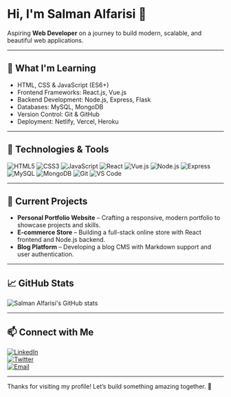 # Hi, I'm Salman Alfarisi 👋

Aspiring **Web Developer** on a journey to build modern, scalable, and beautiful web applications.

---

## 🌱 What I'm Learning

- HTML, CSS & JavaScript (ES6+)
- Frontend Frameworks: React.js, Vue.js
- Backend Development: Node.js, Express, Flask
- Databases: MySQL, MongoDB
- Version Control: Git & GitHub
- Deployment: Netlify, Vercel, Heroku

---

## 🔧 Technologies & Tools

![HTML5](https://img.shields.io/badge/HTML5-E34F26?style=for-the-badge&logo=html5&logoColor=white)
![CSS3](https://img.shields.io/badge/CSS3-1572B6?style=for-the-badge&logo=css3)
![JavaScript](https://img.shields.io/badge/JavaScript-F7DF1E?style=for-the-badge&logo=javascript&logoColor=black)
![React](https://img.shields.io/badge/React-61DAFB?style=for-the-badge&logo=react&logoColor=black)
![Vue.js](https://img.shields.io/badge/Vue.js-35495E?style=for-the-badge&logo=vue.js&logoColor=4FC08D)
![Node.js](https://img.shields.io/badge/Node.js-339933?style=for-the-badge&logo=nodedotjs&logoColor=white)
![Express](https://img.shields.io/badge/Express.js-000000?style=for-the-badge)
![MySQL](https://img.shields.io/badge/MySQL-4479A1?style=for-the-badge&logo=mysql&logoColor=white)
![MongoDB](https://img.shields.io/badge/MongoDB-47A248?style=for-the-badge&logo=mongodb&logoColor=white)
![Git](https://img.shields.io/badge/Git-F05032?style=for-the-badge&logo=git&logoColor=white)
![VS Code](https://img.shields.io/badge/VS_Code-007ACC?style=for-the-badge&logo=visual-studio-code&logoColor=white)

---

## 🚀 Current Projects

- **Personal Portfolio Website** – Crafting a responsive, modern portfolio to showcase projects and skills.
- **E-commerce Store** – Building a full-stack online store with React frontend and Node.js backend.
- **Blog Platform** – Developing a blog CMS with Markdown support and user authentication.

---

## 📈 GitHub Stats

![Salman Alfarisi's GitHub stats](https://github-readme-stats.vercel.app/api?username=salmanalfarisi-hello&show_icons=true&theme=vue)

---

## 📫 Connect with Me

[![LinkedIn](https://img.shields.io/badge/LinkedIn-0A66C2?style=for-the-badge&logo=linkedin&logoColor=white)](https://linkedin.com/in/salmanalfarisi-hello)  
[![Twitter](https://img.shields.io/badge/Twitter-1DA1F2?style=for-the-badge&logo=twitter&logoColor=white)](https://twitter.com/salmanalfarisi)  
[![Email](https://img.shields.io/badge/Email-D14836?style=for-the-badge&logo=gmail&logoColor=white)](mailto:salman@example.com)

---

Thanks for visiting my profile! Let’s build something amazing together. 🚀
